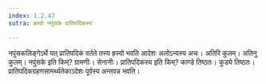 ```yaml
---
index: 1.2.47
sutra: ह्रस्वो नपुंसके प्रातिपदिकस्य

---
```

नपुंसकलिङ्गेऽर्थे यत् प्रातिपदिकं वर्तते तस्य ह्रस्वो भवति आदेशः अलोऽन्यस्य अचः। अतिरि कुलम्। अतिनु कुलम्। नपुंसके इति किम्? ग्रामणीः। सेनानीः। प्रातिपदिकस्य इति किम्? काण्डे तिष्ठतः। कुड्ये तिष्ठतः। प्रातिपदिकग्रहणसामर्थ्यतेकाऽदेशः पूर्वस्य अन्तवन्न भवति।